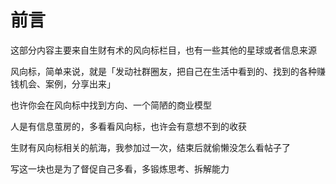 # 前言

这部分内容主要来自生财有术的风向标栏目，也有一些其他的星球或者信息来源

风向标，简单来说，就是「发动社群圈友，把自己在生活中看到的、找到的各种赚钱机会、案例，分享出来」

也许你会在风向标中找到方向、一个简陋的商业模型

人是有信息茧房的，多看看风向标，也许会有意想不到的收获

生财有风向标相关的航海，我参加过一次，结束后就偷懒没怎么看帖子了

写这一块也是为了督促自己多看，多锻炼思考、拆解能力

